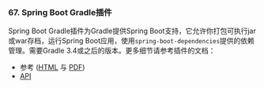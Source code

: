 ### 67. Spring Boot Gradle插件

Spring Boot Gradle插件为Gradle提供Spring Boot支持，它允许你打包可执行jar或war存档，运行Spring Boot应用，使用`spring-boot-dependencies`提供的依赖管理。需要Gradle 3.4或之后的版本。更多细节请参考插件的文档：
- 参考 ([HTML](http://docs.spring.io/spring-boot/docs/2.0.0.M2/gradle-plugin//reference/html) 与 [PDF](http://docs.spring.io/spring-boot/docs/2.0.0.M2/gradle-plugin//reference/pdf/spring-boot-gradle-plugin-reference.pdf))
- [API](http://docs.spring.io/spring-boot/docs/2.0.0.M2/gradle-plugin//api)
